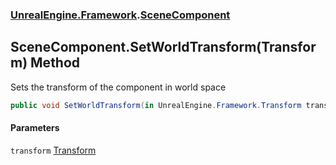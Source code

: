 ### [UnrealEngine.Framework](UnrealEngine_Framework.md 'UnrealEngine.Framework').[SceneComponent](SceneComponent.md 'UnrealEngine.Framework.SceneComponent')
## SceneComponent.SetWorldTransform(Transform) Method
Sets the transform of the component in world space  
```csharp
public void SetWorldTransform(in UnrealEngine.Framework.Transform transform);
```
#### Parameters
<a name='UnrealEngine_Framework_SceneComponent_SetWorldTransform(UnrealEngine_Framework_Transform)_transform'></a>
`transform` [Transform](Transform.md 'UnrealEngine.Framework.Transform')  
  
